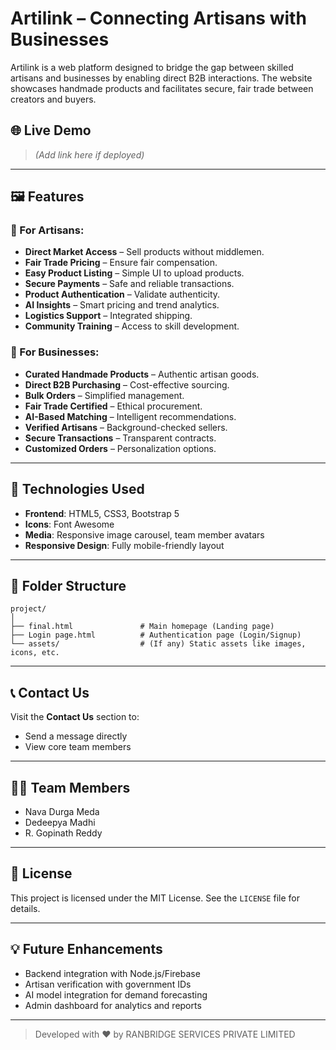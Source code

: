 
# Artilink – Connecting Artisans with Businesses

Artilink is a web platform designed to bridge the gap between skilled artisans and businesses by enabling direct B2B interactions. The website showcases handmade products and facilitates secure, fair trade between creators and buyers.

## 🌐 Live Demo

> *(Add link here if deployed)*

---

## 🖼️ Features

### 🧵 For Artisans:
- **Direct Market Access** – Sell products without middlemen.
- **Fair Trade Pricing** – Ensure fair compensation.
- **Easy Product Listing** – Simple UI to upload products.
- **Secure Payments** – Safe and reliable transactions.
- **Product Authentication** – Validate authenticity.
- **AI Insights** – Smart pricing and trend analytics.
- **Logistics Support** – Integrated shipping.
- **Community Training** – Access to skill development.

### 🏢 For Businesses:
- **Curated Handmade Products** – Authentic artisan goods.
- **Direct B2B Purchasing** – Cost-effective sourcing.
- **Bulk Orders** – Simplified management.
- **Fair Trade Certified** – Ethical procurement.
- **AI-Based Matching** – Intelligent recommendations.
- **Verified Artisans** – Background-checked sellers.
- **Secure Transactions** – Transparent contracts.
- **Customized Orders** – Personalization options.

---

## 🚀 Technologies Used

- **Frontend**: HTML5, CSS3, Bootstrap 5
- **Icons**: Font Awesome
- **Media**: Responsive image carousel, team member avatars
- **Responsive Design**: Fully mobile-friendly layout

---

## 📂 Folder Structure

```
project/
│
├── final.html               # Main homepage (Landing page)
├── Login page.html          # Authentication page (Login/Signup)
└── assets/                  # (If any) Static assets like images, icons, etc.
```

---

## 📞 Contact Us

Visit the **Contact Us** section to:
- Send a message directly
- View core team members

---

## 👨‍💻 Team Members

- Nava Durga Meda
- Dedeepya Madhi
- R. Gopinath Reddy

---

## 📝 License

This project is licensed under the MIT License. See the `LICENSE` file for details.

---

## 💡 Future Enhancements

- Backend integration with Node.js/Firebase
- Artisan verification with government IDs
- AI model integration for demand forecasting
- Admin dashboard for analytics and reports

---

> Developed with ❤️ by RANBRIDGE SERVICES PRIVATE LIMITED
